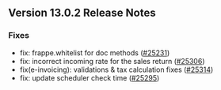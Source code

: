 ## Version 13.0.2 Release Notes

### Fixes
- fix: frappe.whitelist for doc methods ([#25231](https://github.com/netmanthan/sparrow/pull/25231))
- fix: incorrect incoming rate for the sales return ([#25306](https://github.com/netmanthan/sparrow/pull/25306))
- fix(e-invoicing): validations & tax calculation fixes ([#25314](https://github.com/netmanthan/sparrow/pull/25314))
- fix: update scheduler check time ([#25295](https://github.com/netmanthan/sparrow/pull/25295))